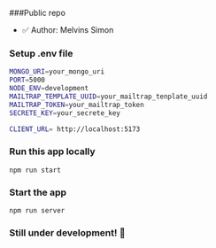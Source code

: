 ###Public repo

- ✅ Author: Melvins Simon

### Setup .env file

```bash
MONGO_URI=your_mongo_uri
PORT=5000
NODE_ENV=development
MAILTRAP_TEMPLATE_UUID=your_mailtrap_tenplate_uuid
MAILTRAP_TOKEN=your_mailtrap_token
SECRETE_KEY=your_secrete_key

CLIENT_URL= http://localhost:5173
```

### Run this app locally

```shell
npm run start
```

### Start the app

```shell
npm run server
```

### Still under development! 🚀
